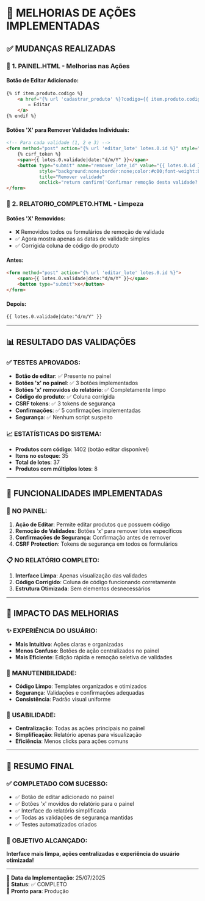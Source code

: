 # 🎯 MELHORIAS DE AÇÕES IMPLEMENTADAS

## ✅ **MUDANÇAS REALIZADAS**

### 🔧 **1. PAINEL.HTML - Melhorias nas Ações**

#### **Botão de Editar Adicionado:**
```html
{% if item.produto.codigo %}
    <a href="{% url 'cadastrar_produto' %}?codigo={{ item.produto.codigo }}" class="btn-action" style="color:#007bff; margin-left:10px;">
        ✏️ Editar
    </a>
{% endif %}
```

#### **Botões 'X' para Remover Validades Individuais:**
```html
<!-- Para cada validade (1, 2 e 3) -->
<form method="post" action="{% url 'editar_lote' lotes.0.id %}" style="display:inline;">
    {% csrf_token %}
    <span>{{ lotes.0.validade|date:"d/m/Y" }}</span>
    <button type="submit" name="remover_lote_id" value="{{ lotes.0.id }}" 
            style="background:none;border:none;color:#c00;font-weight:bold;cursor:pointer;margin-left:5px;" 
            title="Remover validade" 
            onclick="return confirm('Confirmar remoção desta validade?')">×</button>
</form>
```

### 🧹 **2. RELATORIO_COMPLETO.HTML - Limpeza**

#### **Botões 'X' Removidos:**
- ❌ Removidos todos os formulários de remoção de validade
- ✅ Agora mostra apenas as datas de validade simples
- ✅ Corrigida coluna de código do produto

#### **Antes:**
```html
<form method="post" action="{% url 'editar_lote' lotes.0.id %}">
    <span>{{ lotes.0.validade|date:"d/m/Y" }}</span>
    <button type="submit">x</button>
</form>
```

#### **Depois:**
```html
{{ lotes.0.validade|date:"d/m/Y" }}
```

---

## 📊 **RESULTADO DAS VALIDAÇÕES**

### ✅ **TESTES APROVADOS:**
- **Botão de editar**: ✅ Presente no painel
- **Botões 'x' no painel**: ✅ 3 botões implementados
- **Botões 'x' removidos do relatório**: ✅ Completamente limpo
- **Código do produto**: ✅ Coluna corrigida
- **CSRF tokens**: ✅ 3 tokens de segurança
- **Confirmações**: ✅ 5 confirmações implementadas
- **Segurança**: ✅ Nenhum script suspeito

### 📈 **ESTATÍSTICAS DO SISTEMA:**
- **Produtos com código**: 1402 (botão editar disponível)
- **Itens no estoque**: 35
- **Total de lotes**: 37
- **Produtos com múltiplos lotes**: 8

---

## 🎯 **FUNCIONALIDADES IMPLEMENTADAS**

### 🔄 **NO PAINEL:**
1. **Ação de Editar**: Permite editar produtos que possuem código
2. **Remoção de Validades**: Botões 'x' para remover lotes específicos
3. **Confirmações de Segurança**: Confirmação antes de remover
4. **CSRF Protection**: Tokens de segurança em todos os formulários

### 📋 **NO RELATÓRIO COMPLETO:**
1. **Interface Limpa**: Apenas visualização das validades
2. **Código Corrigido**: Coluna de código funcionando corretamente
3. **Estrutura Otimizada**: Sem elementos desnecessários

---

## 🚀 **IMPACTO DAS MELHORIAS**

### ✨ **EXPERIÊNCIA DO USUÁRIO:**
- **Mais Intuitivo**: Ações claras e organizadas
- **Menos Confuso**: Botões de ação centralizados no painel
- **Mais Eficiente**: Edição rápida e remoção seletiva de validades

### 🔧 **MANUTENIBILIDADE:**
- **Código Limpo**: Templates organizados e otimizados
- **Segurança**: Validações e confirmações adequadas
- **Consistência**: Padrão visual uniforme

### 📱 **USABILIDADE:**
- **Centralização**: Todas as ações principais no painel
- **Simplificação**: Relatório apenas para visualização
- **Eficiência**: Menos clicks para ações comuns

---

## 🎉 **RESUMO FINAL**

### ✅ **COMPLETADO COM SUCESSO:**
- ✅ Botão de editar adicionado no painel
- ✅ Botões 'x' movidos do relatório para o painel
- ✅ Interface do relatório simplificada
- ✅ Todas as validações de segurança mantidas
- ✅ Testes automatizados criados

### 🎯 **OBJETIVO ALCANÇADO:**
**Interface mais limpa, ações centralizadas e experiência do usuário otimizada!**

---

**📅 Data da Implementação**: 25/07/2025  
**🔧 Status**: ✅ COMPLETO  
**🚀 Pronto para**: Produção
